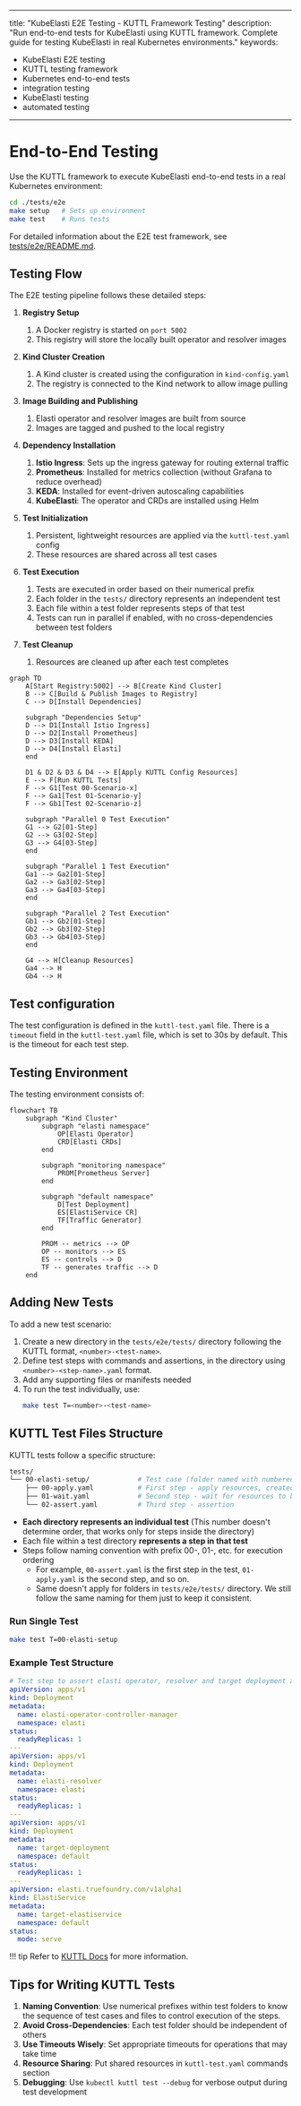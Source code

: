 
---
title: "KubeElasti E2E Testing - KUTTL Framework Testing"
description: "Run end-to-end tests for KubeElasti using KUTTL framework. Complete guide for testing KubeElasti in real Kubernetes environments."
keywords:
  - KubeElasti E2E testing
  - KUTTL testing framework
  - Kubernetes end-to-end tests
  - integration testing
  - KubeElasti testing
  - automated testing
---

# End-to-End Testing

Use the KUTTL framework to execute KubeElasti end-to-end tests in a real Kubernetes environment:

```bash
cd ./tests/e2e
make setup   # Sets up environment
make test    # Runs tests
```

For detailed information about the E2E test framework, see [tests/e2e/README.md](https://github.com/truefoundry/KubeElasti/blob/main/tests/e2e/README.md).

## Testing Flow

The E2E testing pipeline follows these detailed steps:

1. **Registry Setup**
    1. A Docker registry is started on `port 5002`
    2. This registry will store the locally built operator and resolver images

2. **Kind Cluster Creation**
    1. A Kind cluster is created using the configuration in `kind-config.yaml`
    2. The registry is connected to the Kind network to allow image pulling


3. **Image Building and Publishing**
    1. Elasti operator and resolver images are built from source
    2. Images are tagged and pushed to the local registry

4. **Dependency Installation**
    1. **Istio Ingress**: Sets up the ingress gateway for routing external traffic
    2. **Prometheus**: Installed for metrics collection (without Grafana to reduce overhead)
    3. **KEDA**: Installed for event-driven autoscaling capabilities
    4. **KubeElasti**: The operator and CRDs are installed using Helm

5. **Test Initialization**
    1. Persistent, lightweight resources are applied via the `kuttl-test.yaml` config
    2. These resources are shared across all test cases

6. **Test Execution**
    1. Tests are executed in order based on their numerical prefix
    2. Each folder in the `tests/` directory represents an independent test
    3. Each file within a test folder represents steps of that test
    4. Tests can run in parallel if enabled, with no cross-dependencies between test folders

7. **Test Cleanup**
    1. Resources are cleaned up after each test completes


```mermaid
graph TD
    A[Start Registry:5002] --> B[Create Kind Cluster]
    B --> C[Build & Publish Images to Registry]
    C --> D[Install Dependencies]

    subgraph "Dependencies Setup"
    D --> D1[Install Istio Ingress]
    D --> D2[Install Prometheus]
    D --> D3[Install KEDA]
    D --> D4[Install Elasti]
    end

    D1 & D2 & D3 & D4 --> E[Apply KUTTL Config Resources]
    E --> F[Run KUTTL Tests]
    F --> G1[Test 00-Scenario-x]
    F --> Ga1[Test 01-Scenario-y]
    F --> Gb1[Test 02-Scenario-z]

    subgraph "Parallel 0 Test Execution"
    G1 --> G2[01-Step]
    G2 --> G3[02-Step]
    G3 --> G4[03-Step]
    end

    subgraph "Parallel 1 Test Execution"
    Ga1 --> Ga2[01-Step]
    Ga2 --> Ga3[02-Step]
    Ga3 --> Ga4[03-Step]
    end

    subgraph "Parallel 2 Test Execution"
    Gb1 --> Gb2[01-Step]
    Gb2 --> Gb3[02-Step]
    Gb3 --> Gb4[03-Step]
    end

    G4 --> H[Cleanup Resources]
    Ga4 --> H
    Gb4 --> H
```

## Test configuration

The test configuration is defined in the `kuttl-test.yaml` file.
There is a `timeout` field in the `kuttl-test.yaml` file, which is set to 30s by default. This is the timeout for each test step.

## Testing Environment

The testing environment consists of:

```mermaid
flowchart TB
    subgraph "Kind Cluster"
        subgraph "elasti namespace"
            OP[Elasti Operator]
            CRD[Elasti CRDs]
        end

        subgraph "monitoring namespace"
            PROM[Prometheus Server]
        end

        subgraph "default namespace"
            D[Test Deployment]
            ES[ElastiService CR]
            TF[Traffic Generator]
        end

        PROM -- metrics --> OP
        OP -- monitors --> ES
        ES -- controls --> D
        TF -- generates traffic --> D
    end
```

## Adding New Tests

To add a new test scenario:

1. Create a new directory in the `tests/e2e/tests/` directory following the KUTTL format, `<number>-<test-name>`.
2. Define test steps with commands and assertions, in the directory using `<number>-<step-name>.yaml` format.
3. Add any supporting files or manifests needed
4. To run the test individually, use:
   ```bash
   make test T=<number>-<test-name>
   ```

## KUTTL Test Files Structure

KUTTL tests follow a specific structure:

```bash
tests/
└── 00-elasti-setup/            # Test case (folder named with numbered prefix)
    ├── 00-apply.yaml           # First step - apply resources, created the required scenario.
    ├── 01-wait.yaml            # Second step - wait for resources to be ready.
    └── 02-assert.yaml          # Third step - assertion
```

- **Each directory represents an individual test** (This number doesn't determine order, that works only for steps inside the directory)
- Each file within a test directory **represents a step in that test**
- Steps follow naming convention with prefix 00-, 01-, etc. for execution ordering
    - For example, `00-assert.yaml` is the first step in the test, `01-apply.yaml` is the second step, and so on.
    - Same doesn't apply for folders in `tests/e2e/tests/` directory. We still follow the same naming for them just to keep it consistent.

### Run Single Test

```bash
make test T=00-elasti-setup
```

### Example Test Structure

```yaml
# Test step to assert elasti operator, resolver and target deployment are running, and if elasti service is in serve mode.
apiVersion: apps/v1
kind: Deployment
metadata:
  name: elasti-operator-controller-manager
  namespace: elasti
status:
  readyReplicas: 1
---
apiVersion: apps/v1
kind: Deployment
metadata:
  name: elasti-resolver
  namespace: elasti
status:
  readyReplicas: 1
---
apiVersion: apps/v1
kind: Deployment
metadata:
  name: target-deployment
  namespace: default
status:
  readyReplicas: 1
---
apiVersion: elasti.truefoundry.com/v1alpha1
kind: ElastiService
metadata:
  name: target-elastiservice
  namespace: default
status:
  mode: serve
```

!!! tip 
    Refer to [KUTTL Docs](https://kuttl.dev/docs/testing/steps.html#format) for more information.

## Tips for Writing KUTTL Tests

1. **Naming Convention**: Use numerical prefixes within test folders to know the sequence of test cases and files to control execution of the steps.
2. **Avoid Cross-Dependencies**: Each test folder should be independent of others
3. **Use Timeouts Wisely**: Set appropriate timeouts for operations that may take time
4. **Resource Sharing**: Put shared resources in `kuttl-test.yaml` commands section
5. **Debugging**: Use `kubectl kuttl test --debug` for verbose output during test development
